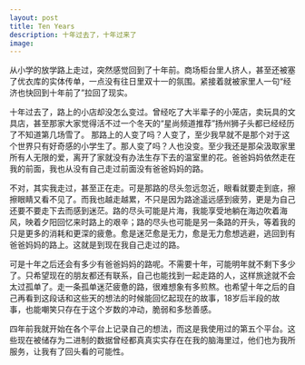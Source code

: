 ```yaml
---
layout: post
title: Ten Years
description: 十年过去了，十年过来了
image: 
---
```


  从小学的放学路上走过，突然感觉回到了十年前。商场柜台里人挤人，甚至还被塞了优衣库的实体传单，一点没有往日里双十一的氛围。紧接着就被家里人一句“经济也快回到十年前了”拉回了现实。
  
  十年过去了，路上的小店却没怎么变过。曾经吃了大半辈子的小笼店，卖玩具的文具店，甚至那家大家觉得活不过一个冬天的“星尚频道推荐”扬州狮子头都已经经历了不知道第几场雪了。 那路上的人变了吗？人变了，至少我早就不是那个对于这个世界只有好奇感的小学生了。那人变了吗？人也没变。至少我还是那朵汲取家里所有人无限的爱，离开了家就没有办法生存下去的温室里的花。爸爸妈妈依然走在我的前面，我也从没有自己走过前面没有爸爸妈妈的路。
  
  不对，其实我走过，甚至正在走。可是那路的尽头忽远忽近，眼看就要走到底，擦擦眼睛又看不见了。而我也越走越累，不只是因为路途遥远感到疲劳，更是为自己还要不要走下去而感到迷茫。路的尽头可能是片海，我能享受地躺在海边吹着海风，映着夕阳回忆来时路上的艰辛；路的尽头也可能是另一条路的开头，等着我的只是更多的消耗和更深的疲惫。愈是迷茫愈是无力，愈是无力愈想逃避，逃回到有爸爸妈妈的路上。这就是到现在我自己走过的路。
  
  可是十年之后还会有多少有爸爸妈妈的路呢。不需要十年，可能明年就不剩下多少了。只希望现在的朋友都还有联系，自己也能找到一起走路的人，这样旅途就不会太过孤单了。走一条孤单迷茫疲惫的路，很难想象有多煎熬。也希望十年之后的自己再看到这段话和这些天的想法的时候能回忆起现在的故事，18岁后半段的故事，也能嘲笑只存在于这个岁数的冲动，脆弱和多愁善感。

四年前我就开始在各个平台上记录自己的想法，而这是我使用过的第五个平台。这些现在被储存为二进制的数据曾经都真真实实存在在我的脑海里过，他们也为我所服务，让我有了回头看的可能性。
